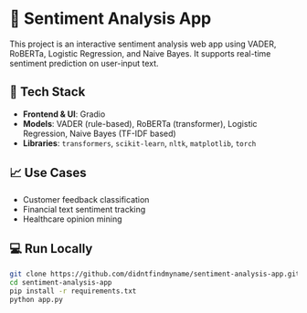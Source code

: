 # 🧐 Sentiment Analysis App

This project is an interactive sentiment analysis web app using VADER, RoBERTa, Logistic Regression, and Naive Bayes. It supports real-time sentiment prediction on user-input text.

## 🔧 Tech Stack
- **Frontend & UI**: Gradio
- **Models**: VADER (rule-based), RoBERTa (transformer), Logistic Regression, Naive Bayes (TF-IDF based)
- **Libraries**: `transformers`, `scikit-learn`, `nltk`, `matplotlib`, `torch`

## 📈 Use Cases
- Customer feedback classification
- Financial text sentiment tracking
- Healthcare opinion mining

## 💻 Run Locally

```bash
git clone https://github.com/didntfindmyname/sentiment-analysis-app.git
cd sentiment-analysis-app
pip install -r requirements.txt
python app.py

